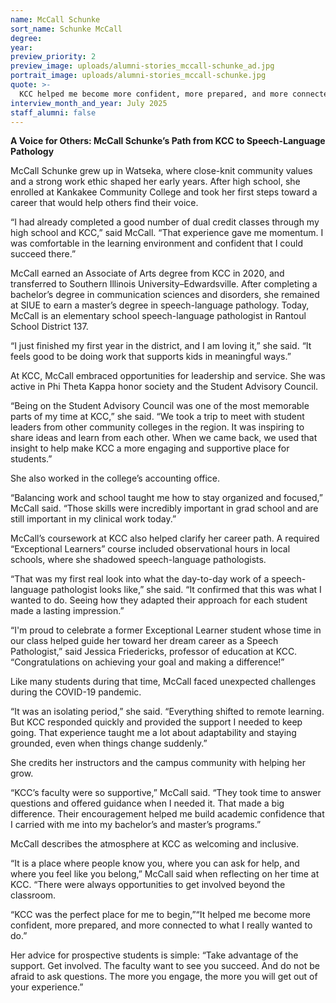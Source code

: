 ```yaml
---
name: McCall Schunke
sort_name: Schunke McCall
degree:
year:
preview_priority: 2
preview_image: uploads/alumni-stories_mccall-schunke_ad.jpg
portrait_image: uploads/alumni-stories_mccall-schunke.jpg
quote: >-
  KCC helped me become more confident, more prepared, and more connected to what I wanted to&nbsp;do.
interview_month_and_year: July 2025
staff_alumni: false
---
```

**A Voice for Others: McCall Schunke’s Path from KCC to Speech-Language Pathology**

McCall Schunke grew up in Watseka, where close-knit community values and a strong work ethic shaped her early years. After high school, she enrolled at Kankakee Community College and took her first steps toward a career that would help others find their voice.

“I had already completed a good number of dual credit classes through my high school and KCC,” said McCall. “That experience gave me momentum. I was comfortable in the learning environment and confident that I could succeed there.”

McCall earned an Associate of Arts degree from KCC in 2020, and transferred to Southern Illinois University–Edwardsville. After completing a bachelor’s degree in communication sciences and disorders, she remained at SIUE to earn a master’s degree in speech-language pathology. Today, McCall is an elementary school speech-language pathologist in Rantoul School District 137.

“I just finished my first year in the district, and I am loving it,” she said. “It feels good to be doing work that supports kids in meaningful ways.”

At KCC, McCall embraced opportunities for leadership and service. She was active in Phi Theta Kappa honor society and the Student Advisory Council.

“Being on the Student Advisory Council was one of the most memorable parts of my time at KCC,” she said. “We took a trip to meet with student leaders from other community colleges in the region. It was inspiring to share ideas and learn from each other. When we came back, we used that insight to help make KCC a more engaging and supportive place for students.”

She also worked in the college’s accounting office.

“Balancing work and school taught me how to stay organized and focused,” McCall said. “Those skills were incredibly important in grad school and are still important in my clinical work today.”

McCall’s coursework at KCC also helped clarify her career path. A required “Exceptional Learners” course included observational hours in local schools, where she shadowed speech-language pathologists.

“That was my first real look into what the day-to-day work of a speech-language pathologist looks like,” she said. “It confirmed that this was what I wanted to do. Seeing how they adapted their approach for each student made a lasting impression.”

“I'm proud to celebrate a former Exceptional Learner student whose time in our class helped guide her toward her dream career as a Speech Pathologist,” said Jessica Friedericks, professor of education at KCC. “Congratulations on achieving your goal and making a difference!”

Like many students during that time, McCall faced unexpected challenges during the COVID-19 pandemic.

“It was an isolating period,” she said. “Everything shifted to remote learning. But KCC responded quickly and provided the support I needed to keep going. That experience taught me a lot about adaptability and staying grounded, even when things change suddenly.”

She credits her instructors and the campus community with helping her grow.

“KCC’s faculty were so supportive,” McCall said. “They took time to answer questions and offered guidance when I needed it. That made a big difference. Their encouragement helped me build academic confidence that I carried with me into my bachelor’s and master’s programs.”

McCall describes the atmosphere at KCC as welcoming and inclusive.

“It is a place where people know you, where you can ask for help, and where you feel like you belong,” McCall said when reflecting on her time at KCC. “There were always opportunities to get involved beyond the classroom.

“KCC was the perfect place for me to begin,”“It helped me become more confident, more prepared, and more connected to what I really wanted to do.”

Her advice for prospective students is simple: “Take advantage of the support. Get involved. The faculty want to see you succeed. And do not be afraid to ask questions. The more you engage, the more you will get out of your experience.”
